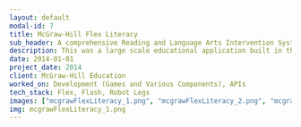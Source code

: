 ```yaml
---
layout: default
modal-id: 7
title: McGraw-Hill Flex Literacy
sub_header: A comprehensive Reading and Language Arts Intervention System for struggling readers.
description: This was a large scale educational application built in the Flex framework (utilizing the Robotlegs AS3 Micro-Architecture).  My role on this project covered a wide range of tasks, from creating interactive games that were capable of being tailored on the back-end through our custom CMS to the creation of a calendar that allowed teachers to track what they were reading in the classroom.
date: 2014-01-01
project_date: 2014
client: McGraw-Hill Education
worked_on: Development (Games and Various Components), APIs
tech_stack: Flex, Flash, Robot Legs
images: ["mcgrawFlexLiteracy_1.png", "mcgrawFlexLiteracy_2.png", "mcgrawFlexLiteracy_3.png", "mcgrawFlexLiteracy_4.png", "mcgrawFlexLiteracy_5.png", "mcgrawFlexLiteracy_6.png", "mcgrawFlexLiteracy_7.png"]
img: mcgrawFlexLiteracy_1.png
---
```

